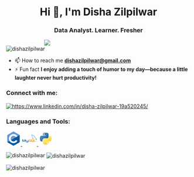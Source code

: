 <h1 align="center">Hi 👋, I'm Disha Zilpilwar</h1>
<h3 align="center">Data Analyst. Learner. Fresher</h3>
<img align="right" width="400" src="https://www.bing.com/th/id/OGC.fc71635c7f1b09ed30413f59bb749582?pid=1.7&rurl=https%3a%2f%2fcdn.dribbble.com%2fusers%2f20368%2fscreenshots%2f4012238%2fdata_scene.gif&ehk=ECXtJw2tY6eCGzPJwDsu%2f9t8tB%2fvV%2bIUsxiCEq0QX84%3d">

<p align="left"> <img src="https://komarev.com/ghpvc/?username=dishazilpilwar&label=Profile%20views&color=0e75b6&style=flat" alt="dishazilpilwar" /> </p>

- 📫 How to reach me **dishazilpilwar@gmail.com**
- ⚡ Fun fact **I enjoy adding a touch of humor to my day—because a little laughter never hurt productivity!**

<h3 align="left">Connect with me:</h3>
<p align="left">
<a href="https://linkedin.com/in/https://www.linkedin.com/in/disha-zilpilwar-19a520245/" target="blank"><img align="center" src="https://raw.githubusercontent.com/rahuldkjain/github-profile-readme-generator/master/src/images/icons/Social/linked-in-alt.svg" alt="https://www.linkedin.com/in/disha-zilpilwar-19a520245/" height="30" width="40" /></a>
</p>

<h3 align="left">Languages and Tools:</h3>
<p align="left"> <a href="https://www.cprogramming.com/" target="_blank" rel="noreferrer"> <img src="https://raw.githubusercontent.com/devicons/devicon/master/icons/c/c-original.svg" alt="c" width="40" height="40"/> </a> <a href="https://www.mysql.com/" target="_blank" rel="noreferrer"> <img src="https://raw.githubusercontent.com/devicons/devicon/master/icons/mysql/mysql-original-wordmark.svg" alt="mysql" width="40" height="40"/> </a> <a href="https://www.python.org" target="_blank" rel="noreferrer"> <img src="https://raw.githubusercontent.com/devicons/devicon/master/icons/python/python-original.svg" alt="python" width="40" height="40"/> </a> </p>

<p><img align="left" src="https://github-readme-stats.vercel.app/api/top-langs?username=dishazilpilwar&show_icons=true&locale=en&layout=compact" alt="dishazilpilwar" /></p>

<p>&nbsp;<img align="center" src="https://github-readme-stats.vercel.app/api?username=dishazilpilwar&show_icons=true&locale=en" alt="dishazilpilwar" /></p>

<p><img align="center" src="https://github-readme-streak-stats.herokuapp.com/?user=dishazilpilwar&" alt="dishazilpilwar" /></p>

<!--
**dishazilpilwar/dishazilpilwar** is a ✨ _special_ ✨ repository because its `README.md` (this file) appears on your GitHub profile.

Here are some ideas to get you started:

- 🔭 I’m currently working on ...
- 🌱 I’m currently learning ...
- 👯 I’m looking to collaborate on ...
- 🤔 I’m looking for help with ...
- 💬 Ask me about ...
- 📫 How to reach me: ...
- 😄 Pronouns: ...
- ⚡ Fun fact: ...
-->
